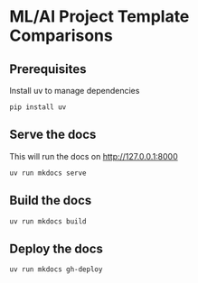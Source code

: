 # ML/AI Project Template Comparisons

## Prerequisites
Install uv to manage dependencies
```
pip install uv
```

## Serve the docs
This will run the docs on http://127.0.0.1:8000
```
uv run mkdocs serve
```

## Build the docs
```
uv run mkdocs build
```

## Deploy the docs
```
uv run mkdocs gh-deploy
```